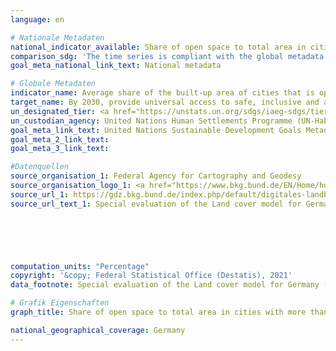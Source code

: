 ```yaml
---
language: en    

# Nationale Metadaten    
national_indicator_available: Share of open space to total area in cities with more than 100,000 inhabitants    
comparison_sdg: 'The time series is compliant with the global metadata. It is based on remote sensing derived information land cover data. As a constraint, it must be mentioned that it cannot be determined which of these areas are publicly and freely accessible. For this reason, only potential open public spaces can be identified here, similarly to the description in the global metadata ("Spatial analysis to identify potential open public spaces").'    
goal_meta_national_link_text: National metadata    

# Globale Metadaten    
indicator_name: Average share of the built-up area of cities that is open space for public use for all, by sex, age and persons with disabilities    
target_name: By 2030, provide universal access to safe, inclusive and accessible, green and public spaces, in particular for women and children, older persons and persons with disabilities    
un_designated_tier: <a href="https://unstats.un.org/sdgs/iaeg-sdgs/tier-classification/" title="Click here for more information on the UN tier classification.">Tier II</a>    
un_custodian_agency: United Nations Human Settlements Programme (UN-Habitat)    
goal_meta_link_text: United Nations Sustainable Development Goals Metadata    
goal_meta_2_link_text:     
goal_meta_3_link_text:     

#Datenquellen
source_organisation_1: Federal Agency for Cartography and Geodesy
source_organisation_logo_1: <a href="https://www.bkg.bund.de/EN/Home/home.html"><img src="https://g205sdgs.github.io/sdg-indicators/public/OrgImgEn/bkg.png" alt="Logo bkg" style="height:60px; width:148px" /></a>
source_url_1: https://gdz.bkg.bund.de/index.php/default/digitales-landbedeckungsmodell-fur-deutschland-stand-2018-lbm-de2018.html
source_url_text_1: Special evaluation of the Land cover model for Germany (LBM-DE) (only available in German)





    
computation_units: "Percentage"    
copyright: '&copy; Federal Statistical Office (Destatis), 2021'    
data_footnote: Special evaluation of the Land cover model for Germany (LBM-DE) (only available in German).    

# Grafik Eigenschaften    
graph_title: Share of open space to total area in cities with more than 100,000 inhabitants    

national_geographical_coverage: Germany    
---
```


<span></span>